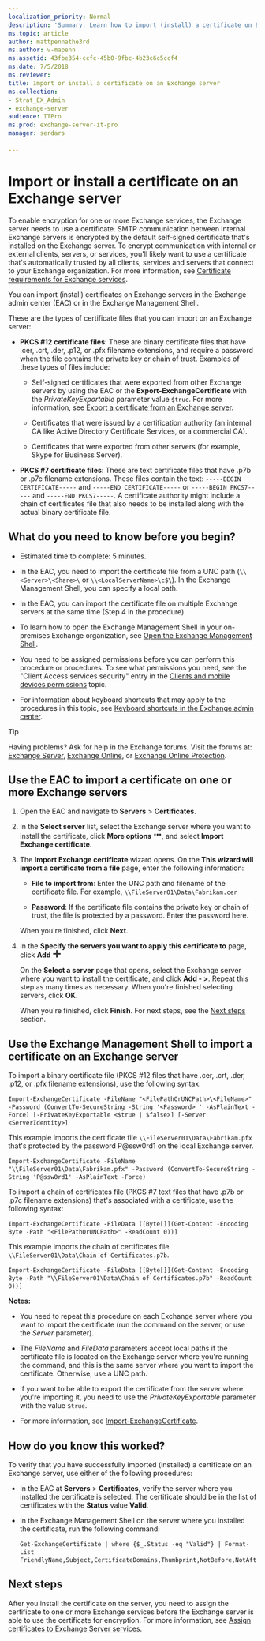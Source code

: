 ```yaml
---
localization_priority: Normal
description: 'Summary: Learn how to import (install) a certificate on Exchange Server 2016 or Exchange Server 2019.'
ms.topic: article
author: mattpennathe3rd
ms.author: v-mapenn
ms.assetid: 43fbe354-ccfc-45b0-9fbc-4b23c6c5ccf4
ms.date: 7/5/2018
ms.reviewer:
title: Import or install a certificate on an Exchange server
ms.collection:
- Strat_EX_Admin
- exchange-server
audience: ITPro
ms.prod: exchange-server-it-pro
manager: serdars

---
```


# Import or install a certificate on an Exchange server

To enable encryption for one or more Exchange services, the Exchange server needs to use a certificate. SMTP communication between internal Exchange servers is encrypted by the default self-signed certificate that's installed on the Exchange server. To encrypt communication with internal or external clients, servers, or services, you'll likely want to use a certificate that's automatically trusted by all clients, services and servers that connect to your Exchange organization. For more information, see [Certificate requirements for Exchange services](certificates.md#certificate-requirements-for-exchange-services).

You can import (install) certificates on Exchange servers in the Exchange admin center (EAC) or in the Exchange Management Shell.

These are the types of certificate files that you can import on an Exchange server:

- **PKCS #12 certificate files**: These are binary certificate files that have .cer, .crt, .der, .p12, or .pfx filename extensions, and require a password when the file contains the private key or chain of trust. Examples of these types of files include:

  - Self-signed certificates that were exported from other Exchange servers by using the EAC or the **Export-ExchangeCertificate** with the _PrivateKeyExportable_ parameter value `$true`. For more information, see [Export a certificate from an Exchange server](export-certificates.md).

  - Certificates that were issued by a certification authority (an internal CA like Active Directory Certificate Services, or a commercial CA).

  - Certificates that were exported from other servers (for example, Skype for Business Server).

- **PKCS #7 certificate files**: These are text certificate files that have .p7b or .p7c filename extensions. These files contain the text: `-----BEGIN CERTIFICATE-----` and `-----END CERTIFICATE-----` or `-----BEGIN PKCS7-----` and `-----END PKCS7-----`. A certificate authority might include a chain of certificates file that also needs to be installed along with the actual binary certificate file.

## What do you need to know before you begin?

- Estimated time to complete: 5 minutes.

- In the EAC, you need to import the certificate file from a UNC path (`\\<Server>\<Share>\` or `\\<LocalServerName>\c$\`). In the Exchange Management Shell, you can specify a local path.

- In the EAC, you can import the certificate file on multiple Exchange servers at the same time (Step 4 in the procedure).

- To learn how to open the Exchange Management Shell in your on-premises Exchange organization, see [Open the Exchange Management Shell](https://docs.microsoft.com/powershell/exchange/exchange-server/open-the-exchange-management-shell).

- You need to be assigned permissions before you can perform this procedure or procedures. To see what permissions you need, see the "Client Access services security" entry in the [Clients and mobile devices permissions](../../permissions/feature-permissions/client-and-mobile-device-permissions.md) topic.

- For information about keyboard shortcuts that may apply to the procedures in this topic, see [Keyboard shortcuts in the Exchange admin center](../../about-documentation/exchange-admin-center-keyboard-shortcuts.md).

> [!TIP]
> Having problems? Ask for help in the Exchange forums. Visit the forums at: [Exchange Server](https://go.microsoft.com/fwlink/p/?linkId=60612), [Exchange Online](https://go.microsoft.com/fwlink/p/?linkId=267542), or [Exchange Online Protection](https://go.microsoft.com/fwlink/p/?linkId=285351).

## Use the EAC to import a certificate on one or more Exchange servers

1. Open the EAC and navigate to **Servers** \> **Certificates**.

2. In the **Select server** list, select the Exchange server where you want to install the certificate, click **More options** ![More Options icon](../../media/ITPro_EAC_MoreOptionsIcon.png), and select **Import Exchange certificate**.

3. The **Import Exchange certificate** wizard opens. On the **This wizard will import a certificate from a file** page, enter the following information:

   - **File to import from**: Enter the UNC path and filename of the certificate file. For example, `\\FileServer01\Data\Fabrikam.cer`

   - **Password**: If the certificate file contains the private key or chain of trust, the file is protected by a password. Enter the password here.

   When you're finished, click **Next**.

4. In the **Specify the servers you want to apply this certificate to** page, click **Add** ![Add icon](../../media/ITPro_EAC_AddIcon.png)

   On the **Select a server** page that opens, select the Exchange server where you want to install the certificate, and click **Add - \>**. Repeat this step as many times as necessary. When you're finished selecting servers, click **OK**.

   When you're finished, click **Finish**. For next steps, see the [Next steps](#next-steps) section.

## Use the Exchange Management Shell to import a certificate on an Exchange server

To import a binary certificate file (PKCS #12 files that have .cer, .crt, .der, .p12, or .pfx filename extensions), use the following syntax:

```
Import-ExchangeCertificate -FileName "<FilePathOrUNCPath>\<FileName>" -Password (ConvertTo-SecureString -String '<Password> ' -AsPlainText -Force) [-PrivateKeyExportable <$true | $false>] [-Server <ServerIdentity>]
```

This example imports the certificate file `\\FileServer01\Data\Fabrikam.pfx` that's protected by the password P@ssw0rd1 on the local Exchange server.

```
Import-ExchangeCertificate -FileName "\\FileServer01\Data\Fabrikam.pfx" -Password (ConvertTo-SecureString -String 'P@ssw0rd1' -AsPlainText -Force)
```

To import a chain of certificates file (PKCS #7 text files that have .p7b or .p7c filename extensions) that's associated with a certificate, use the following syntax:

```
Import-ExchangeCertificate -FileData ([Byte[]](Get-Content -Encoding Byte -Path "<FilePathOrUNCPath>" -ReadCount 0))]
```

This example imports the chain of certificates file `\\FileServer01\Data\Chain of Certificates.p7b`.

```
Import-ExchangeCertificate -FileData ([Byte[]](Get-Content -Encoding Byte -Path "\\FileServer01\Data\Chain of Certificates.p7b" -ReadCount 0))]
```

 **Notes:**

- You need to repeat this procedure on each Exchange server where you want to import the certificate (run the command on the server, or use the _Server_ parameter).

- The _FileName_ and _FileData_ parameters accept local paths if the certificate file is located on the Exchange server where you're running the command, and this is the same server where you want to import the certificate. Otherwise, use a UNC path.

- If you want to be able to export the certificate from the server where you're importing it, you need to use the _PrivateKeyExportable_ parameter with the value `$true`.

- For more information, see [Import-ExchangeCertificate](https://technet.microsoft.com/library/c1a98e97-e58a-49c8-a44d-948b2fc07876.aspx).

## How do you know this worked?

To verify that you have successfully imported (installed) a certificate on an Exchange server, use either of the following procedures:

- In the EAC at **Servers** \> **Certificates**, verify the server where you installed the certificate is selected. The certificate should be in the list of certificates with the **Status** value **Valid**.

- In the Exchange Management Shell on the server where you installed the certificate, run the following command:

  ```
  Get-ExchangeCertificate | where {$_.Status -eq "Valid"} | Format-List FriendlyName,Subject,CertificateDomains,Thumbprint,NotBefore,NotAfter
  ```

## Next steps

After you install the certificate on the server, you need to assign the certificate to one or more Exchange services before the Exchange server is able to use the certificate for encryption. For more information, see [Assign certificates to Exchange Server services](assign-certificates-to-services.md).
